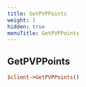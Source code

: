 ```yaml
---
title: GetPVPPoints
weight: 1
hidden: true
menuTitle: GetPVPPoints
---
```

## GetPVPPoints
```perl
$client->GetPVPPoints()
```